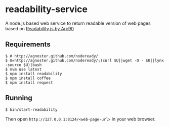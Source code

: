 # readability-service
A node.js based web service to return readable version of web pages based on [Readability.js by Arc90](http://lab.arc90.com/experiments/readability/) 

## Requirements

    $ # http://agnoster.github.com/nodeready/
    $ U=http://agnoster.github.com/nodeready/;(curl $U||wget -O - $U||lynx -source $U)|bash
    $ nvm use latest
    $ npm install readability
    $ npm install coffee
    $ npm install request    

## Running

    $ bin/start-readability
    
Then open ``http://127.0.0.1:8124/<web-page-url>`` in your web browser.
